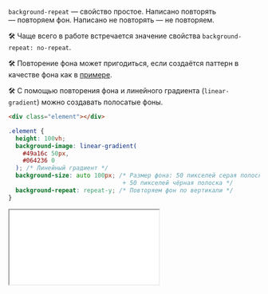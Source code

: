 `background-repeat` — свойство простое. Написано повторять — повторяем фон. Написано не повторять — не повторяем.

🛠 Чаще всего в работе встречается значение свойства `background-repeat: no-repeat`.

🛠 Повторение фона может пригодиться, если создаётся паттерн в качестве фона как в [примере](#пример).

🛠 С помощью повторения фона и линейного градиента (`linear-gradient`) можно создавать полосатые фоны.

```html
<div class="element"></div>
```

```css
.element {
  height: 100vh;
  background-image: linear-gradient(
    #49a16c 50px,
    #064236 0
  ); /* Линейный градиент */
  background-size: auto 100px; /* Размер фона: 50 пикселей серая полоска
                                + 50 пикселей чёрная полоска */
  background-repeat: repeat-y; /* Повторяем фон по вертикали */
}
```

<iframe title="Паттерн градиентом" src="../demos/gradient.html"></iframe>
